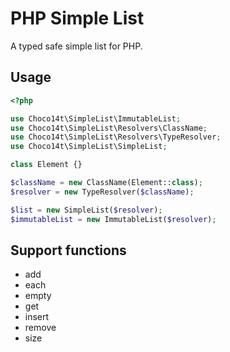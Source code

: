 # PHP Simple List

A typed safe simple list for PHP.

## Usage

```php
<?php

use Choco14t\SimpleList\ImmutableList;
use Choco14t\SimpleList\Resolvers\ClassName;
use Choco14t\SimpleList\Resolvers\TypeResolver;
use Choco14t\SimpleList\SimpleList;

class Element {}

$className = new ClassName(Element::class);
$resolver = new TypeResolver($className);

$list = new SimpleList($resolver);
$immutableList = new ImmutableList($resolver);
```

## Support functions

* add
* each
* empty
* get
* insert
* remove
* size
